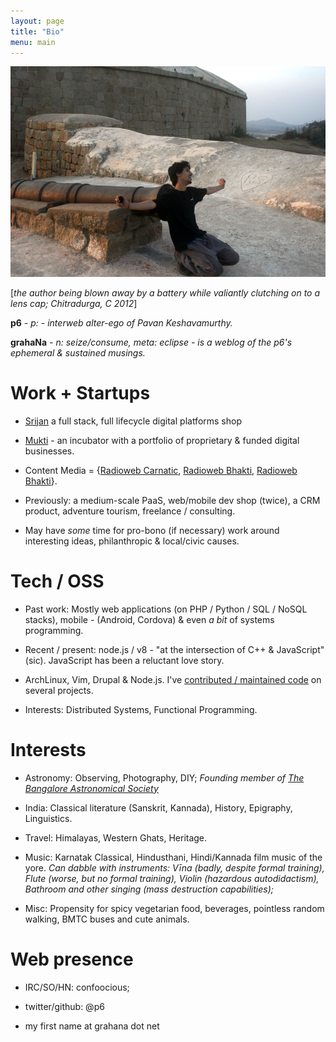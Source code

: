 ```yaml
---
layout: page
title: "Bio"
menu: main
---
```


<img src="/public/IMG_1123.JPG"/>

[_the author being blown away by a battery while valiantly clutching on to a lens cap; Chitradurga, C 2012_]

**p6** - _p: - interweb alter-ego of Pavan Keshavamurthy._

**grahaNa** - _n: seize/consume, meta: eclipse - is a weblog of the p6's ephemeral & sustained musings._

Work + Startups
===============

+ <a href="http://srijan.net">Srijan</a> a full stack, full lifecycle digital platforms shop

+ <a href="http://muktilifestyle.com">Mukti</a> - an incubator with a portfolio of proprietary & funded digital businesses.

+ Content Media = {<a href="http://radioweb.in/programs">Radioweb Carnatic</a>, <a href="http://bhakti.radioweb.in">Radioweb Bhakti</a>, <a href="http://hindustani.radioweb.in">Radioweb Bhakti</a>}.

+ Previously: a medium-scale PaaS, web/mobile dev shop (twice), a CRM product, adventure tourism, freelance / consulting.

+ May have _some_ time for pro-bono (if necessary) work around interesting ideas, philanthropic & local/civic causes.

Tech / OSS
==========

+ Past work: Mostly web applications (on PHP / Python / SQL / NoSQL stacks), mobile - (Android, Cordova) & even _a bit_ of systems programming.

+ Recent / present: node.js / v8 - "at the intersection of C++ & JavaScript" (sic). JavaScript has been a reluctant love story.

+ ArchLinux, Vim, Drupal & Node.js. I've <a href="http://cia.vc/stats/author/p6">contributed / maintained code</a> on several projects.

+ Interests: Distributed Systems, Functional Programming.

Interests
=========

+ Astronomy: Observing, Photography, DIY;  *Founding member of <a href="http://bas.org.in">The Bangalore Astronomical Society</a>*

+ India: Classical literature (Sanskrit, Kannada), History, Epigraphy, Linguistics.

+ Travel: Himalayas, Western Ghats, Heritage.

+ Music: Karnatak Classical, Hindusthani, Hindi/Kannada film music of the yore. *Can dabble with instruments: Vīna (badly, despite formal training), Flute (worse, but no formal training), Violin (hazardous autodidactism), Bathroom and other singing (mass destruction capabilities);*

+ Misc: Propensity for spicy vegetarian food, beverages, pointless random walking, BMTC buses and cute animals.

Web presence
============

+ IRC/SO/HN: confoocious;

+ twitter/github: @p6

+ my first name at grahana dot net


